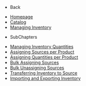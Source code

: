 - Back

* [Homepage](/)
* [Catalog](/UserGuide/Catalog/Index.md)
* [Managing Inventory](/UserGuide/Catalog/Managing_Inventory/Index.md)

- SubChapters

* [Managing Inventory Quantities](/UserGuide/Catalog/Managing_Inventory/Managing_Inventory_Quantities/Index.md)
* [Assigning Sources per Product](/UserGuide/Catalog/Managing_Inventory/Managing_Inventory_Quantities/01_Assigning_Sources_per_Product.md)
* [Assigning Quantities per Product](/UserGuide/Catalog/Managing_Inventory/Managing_Inventory_Quantities/02_Assigning_Quantities_per_Product.md)
* [Bulk Assigning Sources](/UserGuide/Catalog/Managing_Inventory/Managing_Inventory_Quantities/03_Bulk_Assigning_Sources.md)
* [Bulk Unassigning Sources](/UserGuide/Catalog/Managing_Inventory/Managing_Inventory_Quantities/04_Bulk_Unassigning_Sources.md)
* [Transferring Inventory to Source](/UserGuide/Catalog/Managing_Inventory/Managing_Inventory_Quantities/05_Transferring_Inventory_to_Source.md)
* [Importing and Exporting Inventory](/UserGuide/Catalog/Managing_Inventory/Managing_Inventory_Quantities/06_Importing_and_Exporting_Inventory.md)